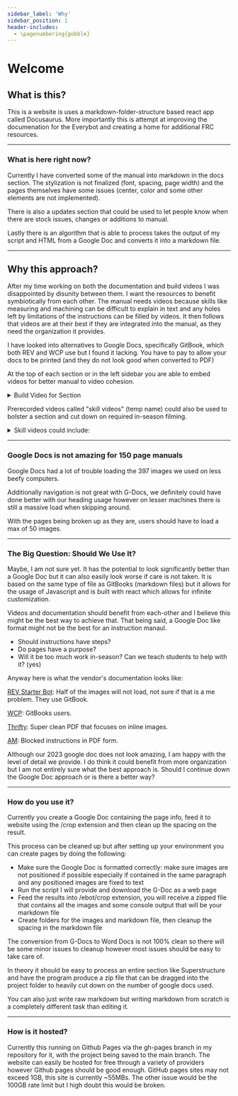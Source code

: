 ```yaml
---
sidebar_label: 'Why'
sidebar_position: 1
header-includes:
  - \pagenumbering{gobble}
---
```


# Welcome

## What is this?

This is a website is uses a markdown-folder-structure based react app called Docusaurus. More importantly this is attempt at improving the documenation for the Everybot and creating a home for additional FRC resources.

<hr/>

### What is here right now?

Currently I have converted some of the manual into markdown in the docs section. The stylization is not finalized (font, spacing, page width) and the pages themselves have some issues (center, color and some other elements are not implemented).

There is also a updates section that could be used to let people know when there are stock issues, changes or additions to manual.

Lastly there is an algorithm that is able to process takes the output of my script and HTML from a Google Doc and converts it into a markdown file.

<hr/>

## Why this approach?

After my time working on both the documentation and build videos I was disappointed by disunity between them. I want the resources to benefit symbiotically from each other. The manual needs videos because skills like measuring and machining can be difficult to explain in text and any holes left by limitations of the instructions can be filled by videos. It then follows that videos are at their best if they are integrated into the manual, as they need the organization it provides.

I have looked into alternatives to Google Docs, specifically GitBook, which both REV and WCP use but I found it lacking. You have to pay to allow your docs to be printed (and they do not look good when converted to PDF)

At the top of each section or in the left sidebar you are able to embed videos for better manual to video cohesion.

<details >
    <summary>
        Build Video for Section
    </summary>
    <div>
    <iframe width="420" height="315"
        src="https://www.youtube.com/embed/def5QH7UUIU">
    </iframe>
    </div>
</details>

Prerecorded videos called "skill videos" (temp name) could also be used to bolster a section and cut down on required in-season filming.

<details >
    <summary>
        Skill videos could include:
    </summary>
    <div>
        <ul>
            <li>Reading Engineering Drawings</li>
            <li>Using specific machines</li>
            <li>Dimensioning/marking and so on</li>
        </ul>
    </div>
</details>

<hr/>

### Google Docs is not amazing for 150 page manuals

Google Docs had a lot of trouble loading the 397 images we used on less beefy computers.

Additionally navigation is not great with G-Docs, we definitely could have done better with our heading usage however on lesser machines there is still a massive load when skipping around.

With the pages being broken up as they are, users should have to load a max of 50 images.

<hr/>

### The Big Question: Should We Use It?

Maybe, I am not sure yet. It has the potential to look significantly better than a Google Doc but it can also easily look worse if care is not taken. It is based on the same type of file as GitBooks (markdown files) but it allows for the usage of Javascript and is built with react which allows for infinite customization.

Videos and documentation should benefit from each-other and I believe this might be the best way to achieve that. That being said, a Google Doc like format might not be the best for an instruction manaul. 

<div>
    <ul>
        <li>Should instructions have steps?</li>
        <li>Do pages have a purpose?</li>
        <li>Will it be too much work in-season? Can we teach students to help with it? (yes)</li>
    </ul>
</div>

Anyway here is what the vendor's documentation looks like: 

[REV Starter Bot](https://docs.revrobotics.com/frc-kickoff-concepts/charged-up-2023/starter-bot-2023-rev-ion-frc/2023-rev-ion-frc-starter-bot-build-guide): Half of the images will not load, not sure if that is a me problem. They use GitBook. 

[WCP](https://docs.wcproducts.com/wcp-single-stage-gearbox/): GitBooks users.

[Thrifty](https://drive.google.com/drive/folders/1J4WqhSLfIULLtzq9aZi6ZGNaLbMHUs0I): Super clean PDF that focuses on inline images.

[AM](https://cdn.andymark.com/media/W1siZiIsIjIwMjMvMDEvMjYvMTEvNTEvNTYvOTMzZjk2M2YtNGM3ZS00ZDJkLWIwNmUtOGMxYjQ0Y2M2ZjViL1dDREMgQXNzZW1ibHkgR3VpZGUgdjEuMjYuMjMucGRmIl1d/WCDC%20Assembly%20Guide%20v1.26.23.pdf?sha=5ab842de7f106a9b): Blocked instructions in PDF form.

Although our 2023 google doc does not look amazing, I am happy with the level of detail we provide. I do think it could benefit from more organization but I am not entirely sure what the best approach is. Should I continue down the Google Doc approach or is there a better way?

<hr/>

### How do you use it?

Currently you create a Google Doc containing the page info, feed it to website using the /crop extension and then clean up the spacing on the result.

This process can be cleaned up but after setting up your environment you can create pages by doing the following: 

<div>
    <ul>
        <li>Make sure the Google Doc is formatted correctly: make sure images are not positioned if possible especially if contained in the same paragraph and any positioned images are fixed to text</li>
        <li>Run the script I will provide and download the G-Doc as a web page</li>
        <li>Feed the results into /ebot/crop extension, you will receive a zipped file that contains all the images and some console output that will be your markdown file</li>
        <li>Create folders for the images and markdown file, then cleanup the spacing in the markdown file</li>
    </ul>
</div>

The conversion from G-Docs to Word Docs is not 100% clean so there will be some minor issues to cleanup however most issues should be easy to take care of.

In theory it should be easy to process an entire section like Superstructure and have the program produce a zip file that can be dragged into the project folder to heavily cut down on the number of google docs used.

You can also just write raw markdown but writing markdown from scratch is a completely different task than editing it. 

<hr/>

### How is it hosted?

Currently this running on Github Pages via the gh-pages branch in my repository for it, with the project being saved to the main branch. The website can easily be hosted for free through a variety of providers however Github pages should be good enough. GitHub pages sites may not exceed 1GB, this site is currently ~55MBs. The other issue would be the 100GB rate limit but I high doubt this would be broken. 
